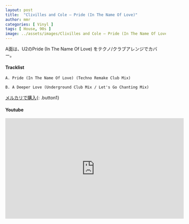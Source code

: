 ```yaml
---
layout: post
title:  "Clivilles and Cole – Pride (In The Name Of Love)"
author: mmr
categories: [ Vinyl ]
tags: [ House, 90s ]
image: ../assets/images/Clivilles and Cole – Pride (In The Name Of Love).webp
---
```


A面は、U2のPride (In The Name Of Love) をテクノ/クラブアレンジでカバー。

#### Tracklist
```md
A. Pride (In The Name Of Love) (Techno Remake Club Mix)

B. A Deeper Love (Underground Club Mix / Let's Go Chanting Mix)
```

[メルカリで購入](https://jp.mercari.com/item/m53693730056?afid=6142608987){: .button1}

#### Youtube
<iframe width="560" height="315" src="https://www.youtube.com/embed/z-hEAHt9-eA?si=PS44X0td-iSriiWg" title="YouTube video player" frameborder="0" allow="accelerometer; autoplay; clipboard-write; encrypted-media; gyroscope; picture-in-picture; web-share" referrerpolicy="strict-origin-when-cross-origin" allowfullscreen></iframe>